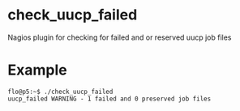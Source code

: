 # check_uucp_failed

Nagios plugin for checking for failed and or reserved uucp job files

# Example

	flo@p5:~$ ./check_uucp_failed
	uucp_failed WARNING - 1 failed and 0 preserved job files	


